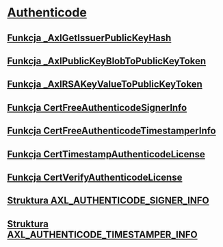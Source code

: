 # [Authenticode](index.md)
## [Funkcja _AxlGetIssuerPublicKeyHash](axlgetissuerpublickeyhash-function.md)
## [Funkcja _AxlPublicKeyBlobToPublicKeyToken](axlpublickeyblobtopublickeytoken-function.md)
## [Funkcja _AxlRSAKeyValueToPublicKeyToken](axlrsakeyvaluetopublickeytoken-function.md)
## [Funkcja CertFreeAuthenticodeSignerInfo](certfreeauthenticodesignerinfo-function.md)
## [Funkcja CertFreeAuthenticodeTimestamperInfo](certfreeauthenticodetimestamperinfo-function.md)
## [Funkcja CertTimestampAuthenticodeLicense](certtimestampauthenticodelicense-function.md)
## [Funkcja CertVerifyAuthenticodeLicense](certverifyauthenticodelicense-function.md)
## [Struktura AXL_AUTHENTICODE_SIGNER_INFO](axl-authenticode-signer-info-structure.md)
## [Struktura AXL_AUTHENTICODE_TIMESTAMPER_INFO](axl-authenticode-timestamper-info-structure.md)
